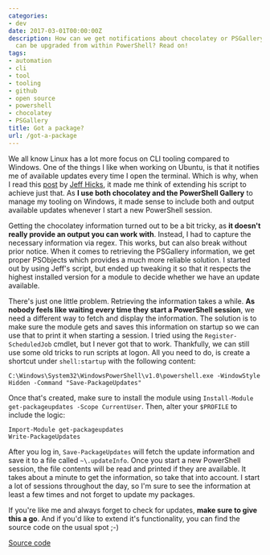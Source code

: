 ```yaml
---
categories:
- dev
date: 2017-03-01T00:00:00Z
description: How can we get notifications about chocolatey or PSGallery packages which
  can be upgraded from within PowerShell? Read on!
tags:
- automation
- cli
- tool
- tooling
- github
- open source
- powershell
- chocolatey
- PSGallery
title: Got a package?
url: /got-a-package
---
```


We all know Linux has a lot more focus on CLI tooling compared to Windows. One of the things I like when working on Ubuntu, is that it notifies me of available updates every time I open the terminal. Which is why, when I read this <a href="http://jdhitsolutions.com/blog/powershell/5441/check-for-module-updates/" target="_blank">post</a> by <a href="https://twitter.com/jeffhicks" target="_blank">Jeff Hicks</a>, it made me think of extending his script to achieve just that. As **I use both chocolatey and the PowerShell Gallery** to manage my tooling on Windows, it made sense to include both and output available updates whenever I start a new PowerShell session.

Getting the chocolatey information turned out to be a bit tricky, as **it doesn't really provide an output you can work with**. Instead, I had to capture the necessary information via regex. This works, but can also break without prior notice. When it comes to retrieving the PSGallery information, we get proper PSObjects which provides a much more reliable solution. I started out by using Jeff's script, but ended up tweaking it so that it respects the highest installed version for a module to decide whether we have an update available.

There's just one little problem. Retrieving the information takes a while. **As nobody feels like waiting every time they start a PowerShell session**, we need a different way to fetch and display the information. The solution is to make sure the module gets and saves this information on startup so we can use that to print it when starting a session. I tried using the `Register-ScheduledJob` cmdlet, but I never got that to work. Thankfully, we can still use some old tricks to run scripts at logon. All you need to do, is create a shortcut under `shell:startup` with the following content:

    C:\Windows\System32\WindowsPowerShell\v1.0\powershell.exe -WindowStyle Hidden -Command "Save-PackageUpdates"

Once that's created, make sure to install the module using `Install-Module get-packageupdates -Scope CurrentUser`. Then, alter your `$PROFILE` to include the logic:

    Import-Module get-packageupdates
    Write-PackageUpdates


After you log in, `Save-PackageUpdates` will fetch the update information and save it to a file called `~\.updateInfo`. Once you start a new PowerShell session, the file contents will be read and printed if they are available. It takes about a minute to get the information, so take that into account. I start a lot of sessions throughout the day, so I'm sure to see the information at least a few times and not forget to update my packages.

If you're like me and always forget to check for updates, **make sure to give this a go**. And if you'd like to extend it's functionality, you can find the source code on the usual spot ;-)

<a class="github_link" href="https://github.com/JanDeDobbeleer/Get-PackageUpdates" target="_blank" >Source code</a>
